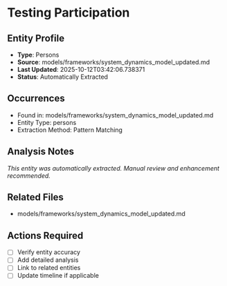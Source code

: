 # Testing Participation

## Entity Profile
- **Type**: Persons
- **Source**: models/frameworks/system_dynamics_model_updated.md
- **Last Updated**: 2025-10-12T03:42:06.738371
- **Status**: Automatically Extracted

## Occurrences
- Found in: models/frameworks/system_dynamics_model_updated.md
- Entity Type: persons
- Extraction Method: Pattern Matching

## Analysis Notes
*This entity was automatically extracted. Manual review and enhancement recommended.*

## Related Files
- models/frameworks/system_dynamics_model_updated.md

## Actions Required
- [ ] Verify entity accuracy
- [ ] Add detailed analysis
- [ ] Link to related entities
- [ ] Update timeline if applicable
